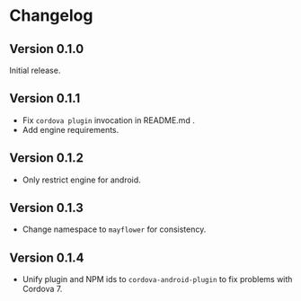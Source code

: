 # Changelog

## Version 0.1.0

Initial release.

## Version 0.1.1

 * Fix `cordova plugin` invocation in README.md .
 * Add engine requirements.

## Version 0.1.2

  * Only restrict engine for android.

## Version 0.1.3

  * Change namespace to `mayflower` for consistency.

## Version 0.1.4

  * Unify plugin and NPM ids to `cordova-android-plugin` to fix problems with Cordova 7.
